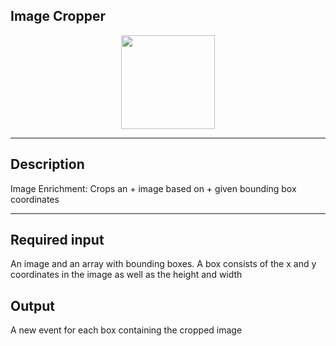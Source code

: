 <!--
  ~ Licensed to the Apache Software Foundation (ASF) under one or more
  ~ contributor license agreements.  See the NOTICE file distributed with
  ~ this work for additional information regarding copyright ownership.
  ~ The ASF licenses this file to You under the Apache License, Version 2.0
  ~ (the "License"); you may not use this file except in compliance with
  ~ the License.  You may obtain a copy of the License at
  ~
  ~    http://www.apache.org/licenses/LICENSE-2.0
  ~
  ~ Unless required by applicable law or agreed to in writing, software
  ~ distributed under the License is distributed on an "AS IS" BASIS,
  ~ WITHOUT WARRANTIES OR CONDITIONS OF ANY KIND, either express or implied.
  ~ See the License for the specific language governing permissions and
  ~ limitations under the License.
  ~
  -->
## Image Cropper

<p align="center">
    <img src="icon.png" width="150px;" class="pe-image-documentation"/>
</p>

***

## Description

Image Enrichment: Crops an  + image based on  + given bounding box coordinates

***

## Required input
An image and an array with bounding boxes.
A box consists of the x and y coordinates in the image as well as the height and width

## Output
A new event for each box containing the cropped image